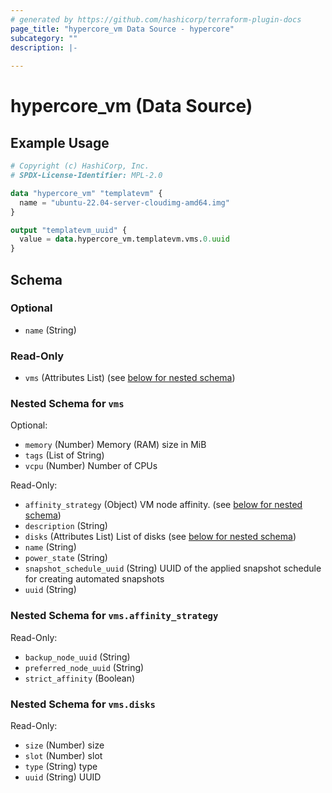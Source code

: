 ```yaml
---
# generated by https://github.com/hashicorp/terraform-plugin-docs
page_title: "hypercore_vm Data Source - hypercore"
subcategory: ""
description: |-
  
---
```


# hypercore_vm (Data Source)



## Example Usage

```terraform
# Copyright (c) HashiCorp, Inc.
# SPDX-License-Identifier: MPL-2.0

data "hypercore_vm" "templatevm" {
  name = "ubuntu-22.04-server-cloudimg-amd64.img"
}

output "templatevm_uuid" {
  value = data.hypercore_vm.templatevm.vms.0.uuid
}
```

<!-- schema generated by tfplugindocs -->
## Schema

### Optional

- `name` (String)

### Read-Only

- `vms` (Attributes List) (see [below for nested schema](#nestedatt--vms))

<a id="nestedatt--vms"></a>
### Nested Schema for `vms`

Optional:

- `memory` (Number) Memory (RAM) size in MiB
- `tags` (List of String)
- `vcpu` (Number) Number of CPUs

Read-Only:

- `affinity_strategy` (Object) VM node affinity. (see [below for nested schema](#nestedatt--vms--affinity_strategy))
- `description` (String)
- `disks` (Attributes List) List of disks (see [below for nested schema](#nestedatt--vms--disks))
- `name` (String)
- `power_state` (String)
- `snapshot_schedule_uuid` (String) UUID of the applied snapshot schedule for creating automated snapshots
- `uuid` (String)

<a id="nestedatt--vms--affinity_strategy"></a>
### Nested Schema for `vms.affinity_strategy`

Read-Only:

- `backup_node_uuid` (String)
- `preferred_node_uuid` (String)
- `strict_affinity` (Boolean)


<a id="nestedatt--vms--disks"></a>
### Nested Schema for `vms.disks`

Read-Only:

- `size` (Number) size
- `slot` (Number) slot
- `type` (String) type
- `uuid` (String) UUID

